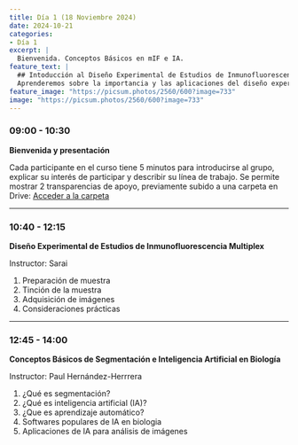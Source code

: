 ```yaml
---
title: Día 1 (18 Noviembre 2024)
date: 2024-10-21
categories:
- Día 1
excerpt: |
  Bienvenida. Conceptos Básicos en mIF e IA.
feature_text: |
  ## Intoducción al Diseño Experimental de Estudios de Inmunofluorescencia Multiplex e Inteligencia Artificial
  Aprenderemos sobre la importancia y las aplicaciones del diseño experimental en la investigación biomédica. 
feature_image: "https://picsum.photos/2560/600?image=733"
image: "https://picsum.photos/2560/600?image=733"
---
```


### 09:00 - 10:30  
**Bienvenida y presentación**

Cada participante en el curso tiene 5 minutos para introducirse al grupo, explicar su interés de participar y describir su línea de trabajo. Se permite mostrar 2 transparencias de apoyo, previamente subido a una carpeta en Drive: [Acceder a la carpeta](https://drive.google.com/drive/folders/1bucoOfbVS0Z7-osnFdqa5DDG_OdaMsLE?usp=drive_link)

---

### 10:40 - 12:15  
**Diseño Experimental de Estudios de Inmunofluorescencia Multiplex**

Instructor: Sarai

1. Preparación de muestra
2. Tinción de la muestra
3. Adquisición de imágenes
4. Consideraciones prácticas
   
---

### 12:45 - 14:00
**Conceptos Básicos de Segmentación e Inteligencia Artificial en Biología**

Instructor: Paul Hernández-Herrrera

1. ¿Qué es segmentación?
2. ¿Qué es inteligencia artificial (IA)?
3. ¿Que es aprendizaje automático?
4. Softwares populares de IA en biologia
5. Aplicaciones de IA para análisis de imágenes
